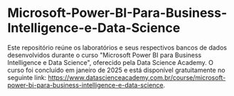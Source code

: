 # Microsoft-Power-BI-Para-Business-Intelligence-e-Data-Science

Este repositório reúne os laboratórios e seus respectivos bancos de dados desenvolvidos durante o curso "Microsoft Power BI para Business Intelligence e Data Science", oferecido pela Data Science Academy. O curso foi concluído em janeiro de 2025 e está disponível gratuitamente no seguinte link: https://www.datascienceacademy.com.br/course/microsoft-power-bi-para-business-intelligence-e-data-science.
